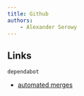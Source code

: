 ```yaml
---
title: Github
authors:
    - Alexander Serowy
---
```


## Links

`dependabot`

- [automated merges](https://jandavid.co/fully-automated-dependency-upgrades-with-dependabot-and-github-actions/)
